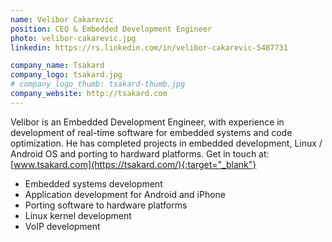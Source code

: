 ```yaml
---
name: Velibor Cakarevic
position: CEO & Embedded Development Engineer
photo: velibor-cakarevic.jpg
linkedin: https://rs.linkedin.com/in/velibor-cakarevic-5487731

company_name: Tsakard
company_logo: tsakard.jpg
# company_logo_thumb: tsakard-thumb.jpg
company_website: http://tsakard.com
---
```

Velibor is an Embedded Development Engineer, with experience in development of real-time software for embedded systems and code optimization. He has completed projects in embedded development, Linux / Android OS and porting to hardward platforms. Get in touch at: [www.tsakard.com](https://tsakard.com/){:target="_blank"}

* Embedded systems development
* Application development for Android and iPhone
* Porting software to hardware platforms
* Linux kernel development
* VoIP development